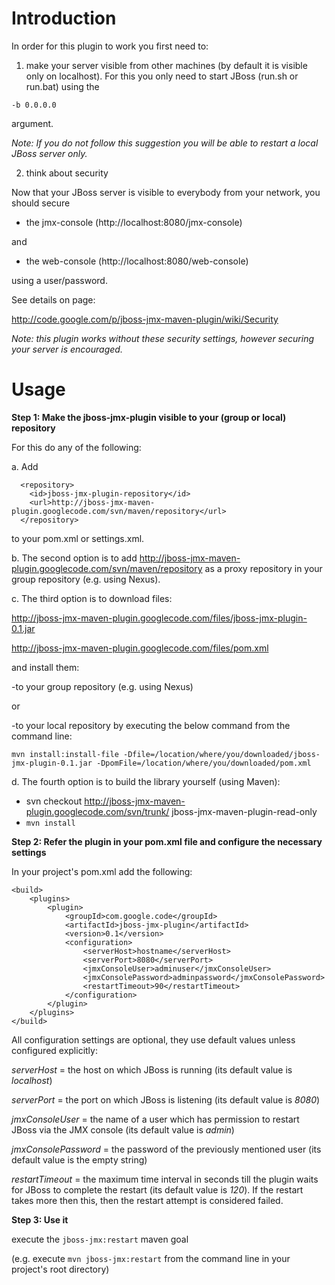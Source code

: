 # Introduction #

In order for this plugin to work you first need to:

1. make your server visible from other machines (by default it is visible only on localhost). For this you only need to start JBoss (run.sh or run.bat) using the

```
-b 0.0.0.0
```

argument.

_Note: If you do not follow this suggestion you will be able to restart a local JBoss server only._

2. think about security

Now that your JBoss server is visible to everybody from your network, you should secure

- the jmx-console (http://localhost:8080/jmx-console)

and

- the web-console (http://localhost:8080/web-console)

using a user/password.

See details on page:

http://code.google.com/p/jboss-jmx-maven-plugin/wiki/Security

_Note: this plugin works without these security settings, however securing your server is encouraged._

# Usage #

**Step 1: Make the jboss-jmx-plugin visible to your (group or local) repository**

For this do any of the following:

a. Add

```
  <repository>
    <id>jboss-jmx-plugin-repository</id>
    <url>http://jboss-jmx-maven-plugin.googlecode.com/svn/maven/repository</url>
  </repository>
```

to your pom.xml or settings.xml.

b. The second option is to add http://jboss-jmx-maven-plugin.googlecode.com/svn/maven/repository as a proxy repository in your group repository (e.g. using Nexus).

c. The third option is to download files:

http://jboss-jmx-maven-plugin.googlecode.com/files/jboss-jmx-plugin-0.1.jar

http://jboss-jmx-maven-plugin.googlecode.com/files/pom.xml

and install them:

-to your group repository (e.g. using Nexus)

or

-to your local repository by executing the below command from the command line:
```
mvn install:install-file -Dfile=/location/where/you/downloaded/jboss-jmx-plugin-0.1.jar -DpomFile=/location/where/you/downloaded/pom.xml
```

d. The fourth option is to build the library yourself (using Maven):

  * svn checkout http://jboss-jmx-maven-plugin.googlecode.com/svn/trunk/ jboss-jmx-maven-plugin-read-only
  * ` mvn install `

**Step 2: Refer the plugin in your pom.xml file and configure the necessary settings**

In your project's pom.xml add the following:
```
<build>
	<plugins>
		<plugin>
			<groupId>com.google.code</groupId>
			<artifactId>jboss-jmx-plugin</artifactId>
			<version>0.1</version>
			<configuration>
				<serverHost>hostname</serverHost>
				<serverPort>8080</serverPort>
				<jmxConsoleUser>adminuser</jmxConsoleUser>
				<jmxConsolePassword>adminpassword</jmxConsolePassword>
				<restartTimeout>90</restartTimeout>
			</configuration>
		</plugin>
	</plugins>
</build>
```

All configuration settings are optional, they use default values unless configured explicitly:

_serverHost_ = the host on which JBoss is running (its default value is _localhost_)

_serverPort_ = the port on which JBoss is listening (its default value is _8080_)

_jmxConsoleUser_ = the name of a user which has permission to restart JBoss via the JMX console (its default value is _admin_)

_jmxConsolePassword_ = the password of the previously mentioned user (its default value is the empty string)

_restartTimeout_ = the maximum time interval in seconds till the plugin waits for JBoss to complete the restart (its default value is _120_). If the restart takes more then this, then the restart attempt is considered failed.


**Step 3: Use it**

execute the `jboss-jmx:restart` maven goal

(e.g. execute ` mvn jboss-jmx:restart ` from the command line in your project's root directory)